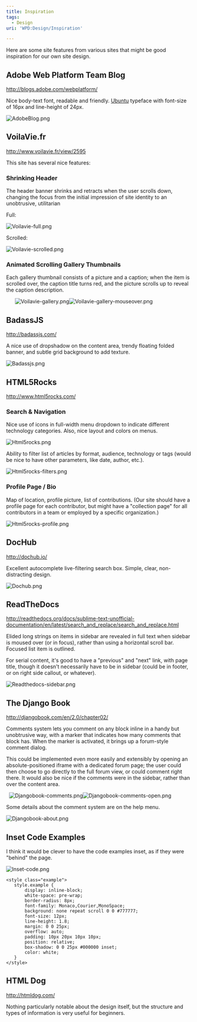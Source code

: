 ```yaml
---
title: Inspiration
tags:
  - Design
uri: 'WPD:Design/Inspiration'

---
```

Here are some site features from various sites that might be good inspiration for our own site design.

## Adobe Web Platform Team Blog

<http://blogs.adobe.com/webplatform/>

Nice body-text font, readable and friendly. [Ubuntu](http://font.ubuntu.com/) typeface with font-size of 16px and line-height of 24px.

![AdobeBlog.png](/WPD/assets/public/7/77/AdobeBlog.png)

## VoilaVie.fr

<http://www.voilavie.fr/view/2595>

This site has several nice features:

### Shrinking Header

The header banner shrinks and retracts when the user scrolls down, changing the focus from the initial impression of site identity to an unobtrusive, utilitarian

Full:

![Voilavie-full.png](/WPD/assets/public/4/47/Voilavie-full.png)

Scrolled:

![Voilavie-scrolled.png](/WPD/assets/public/0/09/Voilavie-scrolled.png)

### Animated Scrolling Gallery Thumbnails

Each gallery thumbnail consists of a picture and a caption; when the item is scrolled over, the caption title turns red, and the picture scrolls up to reveal the caption description.

      ![Voilavie-gallery.png](/WPD/assets/public/7/7f/Voilavie-gallery.png)![Voilavie-gallery-mouseover.png](/WPD/assets/public/a/a3/Voilavie-gallery-mouseover.png)

## BadassJS

<http://badassjs.com/>

A nice use of dropshadow on the content area, trendy floating folded banner, and subtle grid background to add texture.

![Badassjs.png](/WPD/assets/public/3/35/Badassjs.png)

## HTML5Rocks

<http://www.html5rocks.com/>

### Search & Navigation

Nice use of icons in full-width menu dropdown to indicate different technology categories. Also, nice layout and colors on menus.

![Html5rocks.png](/WPD/assets/public/9/97/Html5rocks.png)

Ability to filter list of articles by format, audience, technology or tags (would be nice to have other parameters, like date, author, etc.).

![Html5rocks-filters.png](/WPD/assets/public/7/76/Html5rocks-filters.png)

### Profile Page / Bio

Map of location, profile picture, list of contributions. (Our site should have a profile page for each contributor, but might have a "collection page" for all contributors in a team or employed by a specific organization.)

![Html5rocks-profile.png](/WPD/assets/public/4/4d/Html5rocks-profile.png)

## DocHub

<http://dochub.io/>

Excellent autocomplete live-filtering search box. Simple, clear, non-distracting design.

![Dochub.png](/WPD/assets/public/3/33/Dochub.png)

## ReadTheDocs

<http://readthedocs.org/docs/sublime-text-unofficial-documentation/en/latest/search_and_replace/search_and_replace.html>

Elided long strings on items in sidebar are revealed in full text when sidebar is moused over (or in focus), rather than using a horizontal scroll bar. Focused list item is outlined.

For serial content, it's good to have a "previous" and "next" link, with page title, though it doesn't necessarily have to be in sidebar (could be in footer, or on right side callout, or whatever).

![Readthedocs-sidebar.png](/WPD/assets/public/6/6f/Readthedocs-sidebar.png)

## The Django Book

<http://djangobook.com/en/2.0/chapter02/>

Comments system lets you comment on any block inline in a handy but unobtrusive way, with a marker that indicates how many comments that block has. When the marker is activated, it brings up a forum-style comment dialog.

This could be implemented even more easily and extensibly by opening an absolute-positioned iframe with a dedicated forum page; the user could then choose to go directly to the full forum view, or could comment right there. It would also be nice if the comments were in the sidebar, rather than over the content area.

  ![Djangobook-comments.png](/WPD/assets/public/5/5d/Djangobook-comments.png)![Djangobook-comments-open.png](/WPD/assets/public/a/a7/Djangobook-comments-open.png)

Some details about the comment system are on the help menu.

![Djangobook-about.png](/WPD/assets/public/e/e4/Djangobook-about.png)

## Inset Code Examples

I think it would be clever to have the code examples inset, as if they were "behind" the page.

![Inset-code.png](/WPD/assets/public/5/5f/Inset-code.png)

    <style class="example">
       style.example {
           display: inline-block;
           white-space: pre-wrap;
           border-radius: 8px;
           font-family: Monaco,Courier,MonoSpace;
           background: none repeat scroll 0 0 #777777;
           font-size: 12px;
           line-height: 1.8;
           margin: 0 0 25px;
           overflow: auto;
           padding: 10px 20px 10px 10px;
           position: relative;
           box-shadow: 0 0 25px #000000 inset;
           color: white;
       }
    </style>

## HTML Dog

<http://htmldog.com/>

Nothing particularly notable about the design itself, but the structure and types of information is very useful for beginners.
